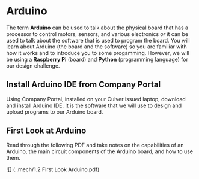 # Arduino

The term **Arduino** can be used to talk about the physical board that has a processor to control motors, sensors, and various electronics *or* it can be used to talk about the software that is used to program the board. You will learn about Arduino (the board and the software) so you are familiar with how it works and to introduce you to some progamming. However, we will be using a **Raspberry Pi** (board) and **Python** (programming language) for our design challenge. 

## Install Arduino IDE from Company Portal

Using Company Portal, installed on your Culver issued laptop, download and install Arduino IDE. It is the software that we will use to design and upload programs to our Arduino board. 

## First Look at Arduino

Read through the following PDF and take notes on the capabilities of an Arduino, the main circuit components of the Arduino board, and how to use them. 

![] (..mech/1.2 First Look Arduino.pdf)

